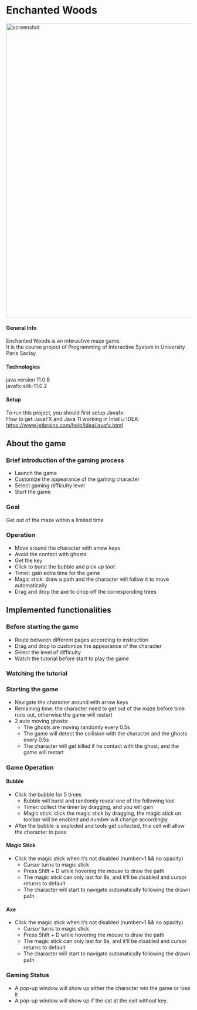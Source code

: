# Enchanted Woods
<img src="img/screenshot.png" alt="screenshot" width="800"/>

#### General Info
Enchanted Woods is an interactive maze game.<br/>
It is the course project of Programming of Interactive System in University Paris Saclay.

#### Technologies
java version 11.0.8 <br>
javafx-sdk-11.0.2

#### Setup
To run this project, you should first setup Javafx:<br/>
How to get JavaFX and Java 11 working in IntelliJ IDEA:<br/>
https://www.jetbrains.com/help/idea/javafx.html

## About the game
### Brief introduction of the gaming process
* Launch the game
* Customize the appearance of the gaming character
* Select gaming difficulty level
* Start the game


### Goal
Get out of the maze within a limited time

### Operation
* Move around the character with arrow keys
* Avoid the contact with ghosts
* Get the key
* Click to burst the bubble and pick up tool:
* Timer: gain extra time for the game
* Magic stick: draw a path and the character will  follow it to move automatically
* Drag and drop the axe to chop off the corresponding trees

## Implemented functionalities
### Before starting the game

* Route between different pages according to instruction
* Drag and drop to customize the appearance of the character
* Select the level of difficulty
* Watch the tutorial before start to play the game

### Watching the tutorial

### Starting the game
* Navigate the character around with arrow keys
* Remaining time: the character need to get out of the maze before time runs out, otherwise the game will restart
* 2 auto moving ghosts:<br/>
    * The ghosts are moving randomly every 0.5s
    * The game will detect the collision with the character and the ghosts every 0.5s
    * The character will get killed if he contact with the ghost, and the game will restart

### Game Operation
#### Bubble
* Click the bubble for 5 times
    * Bubble will burst and randomly reveal one of the following tool
    * Timer: collect the timer by dragging, and you will gain 
    * Magic stick: click the magic stick by dragging, the magic stick on toolbar will be enabled and number will change accordingly
* After the bubble is exploded and tools get collected, this cell will allow the character to pass

#### Magic Stick
* Click the magic stick when it’s not disabled (number>1 && no opacity)
    * Cursor turns to magic stick
    * Press Shift + D while hovering the mouse to draw the path
    * The magic stick can only last for 8s, and it’ll be disabled and cursor returns to default
    * The character will start to navigate automatically following the drawn path

#### Axe
* Click the magic stick when it’s not disabled (number>1 && no opacity)
    * Cursor turns to magic stick
    * Press Shift + D while hovering the mouse to draw the path
    * The magic stick can only last for 8s, and it’ll be disabled and cursor returns to default
    * The character will start to navigate automatically following the drawn path
    
### Gaming Status
* A pop-up window will show up either the character win the game or lose it
* A pop-up window will show up if the cat at the exit without key.




